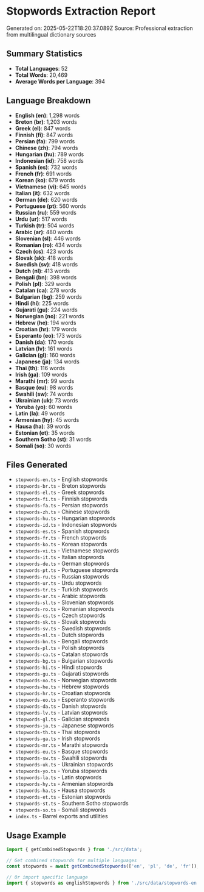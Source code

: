 # Stopwords Extraction Report

Generated on: 2025-05-22T18:20:37.089Z
Source: Professional extraction from multilingual dictionary sources

## Summary Statistics
- **Total Languages**: 52
- **Total Words**: 20,469
- **Average Words per Language**: 394

## Language Breakdown
- **English (en)**: 1,298 words
- **Breton (br)**: 1,203 words
- **Greek (el)**: 847 words
- **Finnish (fi)**: 847 words
- **Persian (fa)**: 799 words
- **Chinese (zh)**: 794 words
- **Hungarian (hu)**: 789 words
- **Indonesian (id)**: 758 words
- **Spanish (es)**: 732 words
- **French (fr)**: 691 words
- **Korean (ko)**: 679 words
- **Vietnamese (vi)**: 645 words
- **Italian (it)**: 632 words
- **German (de)**: 620 words
- **Portuguese (pt)**: 560 words
- **Russian (ru)**: 559 words
- **Urdu (ur)**: 517 words
- **Turkish (tr)**: 504 words
- **Arabic (ar)**: 480 words
- **Slovenian (sl)**: 446 words
- **Romanian (ro)**: 434 words
- **Czech (cs)**: 423 words
- **Slovak (sk)**: 418 words
- **Swedish (sv)**: 418 words
- **Dutch (nl)**: 413 words
- **Bengali (bn)**: 398 words
- **Polish (pl)**: 329 words
- **Catalan (ca)**: 278 words
- **Bulgarian (bg)**: 259 words
- **Hindi (hi)**: 225 words
- **Gujarati (gu)**: 224 words
- **Norwegian (no)**: 221 words
- **Hebrew (he)**: 194 words
- **Croatian (hr)**: 179 words
- **Esperanto (eo)**: 173 words
- **Danish (da)**: 170 words
- **Latvian (lv)**: 161 words
- **Galician (gl)**: 160 words
- **Japanese (ja)**: 134 words
- **Thai (th)**: 116 words
- **Irish (ga)**: 109 words
- **Marathi (mr)**: 99 words
- **Basque (eu)**: 98 words
- **Swahili (sw)**: 74 words
- **Ukrainian (uk)**: 73 words
- **Yoruba (yo)**: 60 words
- **Latin (la)**: 49 words
- **Armenian (hy)**: 45 words
- **Hausa (ha)**: 39 words
- **Estonian (et)**: 35 words
- **Southern Sotho (st)**: 31 words
- **Somali (so)**: 30 words

## Files Generated
- `stopwords-en.ts` - English stopwords
- `stopwords-br.ts` - Breton stopwords
- `stopwords-el.ts` - Greek stopwords
- `stopwords-fi.ts` - Finnish stopwords
- `stopwords-fa.ts` - Persian stopwords
- `stopwords-zh.ts` - Chinese stopwords
- `stopwords-hu.ts` - Hungarian stopwords
- `stopwords-id.ts` - Indonesian stopwords
- `stopwords-es.ts` - Spanish stopwords
- `stopwords-fr.ts` - French stopwords
- `stopwords-ko.ts` - Korean stopwords
- `stopwords-vi.ts` - Vietnamese stopwords
- `stopwords-it.ts` - Italian stopwords
- `stopwords-de.ts` - German stopwords
- `stopwords-pt.ts` - Portuguese stopwords
- `stopwords-ru.ts` - Russian stopwords
- `stopwords-ur.ts` - Urdu stopwords
- `stopwords-tr.ts` - Turkish stopwords
- `stopwords-ar.ts` - Arabic stopwords
- `stopwords-sl.ts` - Slovenian stopwords
- `stopwords-ro.ts` - Romanian stopwords
- `stopwords-cs.ts` - Czech stopwords
- `stopwords-sk.ts` - Slovak stopwords
- `stopwords-sv.ts` - Swedish stopwords
- `stopwords-nl.ts` - Dutch stopwords
- `stopwords-bn.ts` - Bengali stopwords
- `stopwords-pl.ts` - Polish stopwords
- `stopwords-ca.ts` - Catalan stopwords
- `stopwords-bg.ts` - Bulgarian stopwords
- `stopwords-hi.ts` - Hindi stopwords
- `stopwords-gu.ts` - Gujarati stopwords
- `stopwords-no.ts` - Norwegian stopwords
- `stopwords-he.ts` - Hebrew stopwords
- `stopwords-hr.ts` - Croatian stopwords
- `stopwords-eo.ts` - Esperanto stopwords
- `stopwords-da.ts` - Danish stopwords
- `stopwords-lv.ts` - Latvian stopwords
- `stopwords-gl.ts` - Galician stopwords
- `stopwords-ja.ts` - Japanese stopwords
- `stopwords-th.ts` - Thai stopwords
- `stopwords-ga.ts` - Irish stopwords
- `stopwords-mr.ts` - Marathi stopwords
- `stopwords-eu.ts` - Basque stopwords
- `stopwords-sw.ts` - Swahili stopwords
- `stopwords-uk.ts` - Ukrainian stopwords
- `stopwords-yo.ts` - Yoruba stopwords
- `stopwords-la.ts` - Latin stopwords
- `stopwords-hy.ts` - Armenian stopwords
- `stopwords-ha.ts` - Hausa stopwords
- `stopwords-et.ts` - Estonian stopwords
- `stopwords-st.ts` - Southern Sotho stopwords
- `stopwords-so.ts` - Somali stopwords
- `index.ts` - Barrel exports and utilities

## Usage Example
```typescript
import { getCombinedStopwords } from './src/data';

// Get combined stopwords for multiple languages
const stopwords = await getCombinedStopwords(['en', 'pl', 'de', 'fr']);

// Or import specific language
import { stopwords as englishStopwords } from './src/data/stopwords-en';
```
